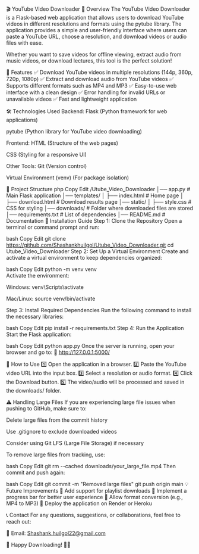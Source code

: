 🎬 YouTube Video Downloader
📌 Overview
The YouTube Video Downloader is a Flask-based web application that allows users to download YouTube videos in different resolutions and formats using the pytube library. The application provides a simple and user-friendly interface where users can paste a YouTube URL, choose a resolution, and download videos or audio files with ease.

Whether you want to save videos for offline viewing, extract audio from music videos, or download lectures, this tool is the perfect solution!

🚀 Features
✅ Download YouTube videos in multiple resolutions (144p, 360p, 720p, 1080p)
✅ Extract and download audio from YouTube videos
✅ Supports different formats such as MP4 and MP3
✅ Easy-to-use web interface with a clean design
✅ Error handling for invalid URLs or unavailable videos
✅ Fast and lightweight application

🛠️ Technologies Used
Backend:
Flask (Python framework for web applications)

pytube (Python library for YouTube video downloading)

Frontend:
HTML (Structure of the web pages)

CSS (Styling for a responsive UI)

Other Tools:
Git (Version control)

Virtual Environment (venv) (For package isolation)

📂 Project Structure
php
Copy
Edit
/Utube_Video_Downloader
│── app.py                 # Main Flask application
│── templates/
│   ├── index.html         # Home page
│   ├── download.html      # Download results page
│── static/
│   ├── style.css          # CSS for styling
│── downloads/             # Folder where downloaded files are stored
│── requirements.txt       # List of dependencies
│── README.md              # Documentation
🔧 Installation Guide
Step 1: Clone the Repository
Open a terminal or command prompt and run:

bash
Copy
Edit
git clone https://github.com/Shashankhuilgol/Utube_Video_Downloader.git
cd Utube_Video_Downloader
Step 2: Set Up a Virtual Environment
Create and activate a virtual environment to keep dependencies organized:

bash
Copy
Edit
python -m venv venv  
Activate the environment:

Windows: venv\Scripts\activate

Mac/Linux: source venv/bin/activate

Step 3: Install Required Dependencies
Run the following command to install the necessary libraries:

bash
Copy
Edit
pip install -r requirements.txt
Step 4: Run the Application
Start the Flask application:

bash
Copy
Edit
python app.py
Once the server is running, open your browser and go to:
📌 http://127.0.0.1:5000/

🎯 How to Use
1️⃣ Open the application in a browser.
2️⃣ Paste the YouTube video URL into the input box.
3️⃣ Select a resolution or audio format.
4️⃣ Click the Download button.
5️⃣ The video/audio will be processed and saved in the downloads/ folder.

⚠️ Handling Large Files
If you are experiencing large file issues when pushing to GitHub, make sure to:

Delete large files from the commit history

Use .gitignore to exclude downloaded videos

Consider using Git LFS (Large File Storage) if necessary

To remove large files from tracking, use:

bash
Copy
Edit
git rm --cached downloads/your_large_file.mp4
Then commit and push again:

bash
Copy
Edit
git commit -m "Removed large files"
git push origin main
💡 Future Improvements
🔹 Add support for playlist downloads
🔹 Implement a progress bar for better user experience
🔹 Allow format conversion (e.g., MP4 to MP3)
🔹 Deploy the application on Render or Heroku


📞 Contact
For any questions, suggestions, or collaborations, feel free to reach out:

📧 Email: Shashank.huilgol22@gmail.com


🚀 Happy Downloading! 🎥🎶